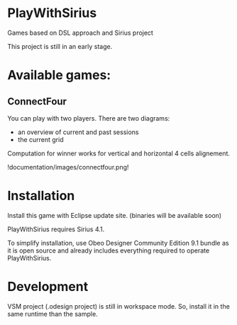 # PlayWithSirius
Games based on DSL approach and Sirius project

This project is still in an early stage.

# Available games:

## ConnectFour

You can play with two players. There are two diagrams: 
* an overview of current and past sessions
* the current grid

Computation for winner works for vertical and horizontal 4 cells alignement.
 
 !documentation/images/connectfour.png!
 
 
# Installation

Install this game with Eclipse update site. (binaries will be available soon)

PlayWithSirius requires Sirius 4.1.

To simplify installation, use Obeo Designer Community Edition 9.1 bundle as it is open source and already includes everything required to operate PlayWithSirius. 

# Development

VSM project (.odesign project) is still in workspace mode. So, install it in the same runtime than the sample.